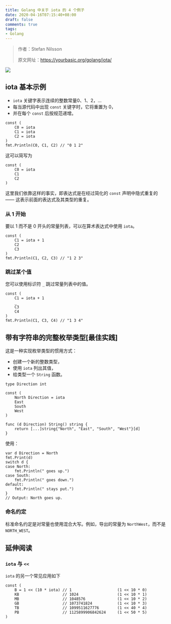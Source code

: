 ```yaml
---
title: Golang 中关于 iota 的 4 个例子
date: 2020-04-16T07:15:40+08:00
draft: false
comments: true
tags: 
- Golang
---
```


> 作者：Stefan Nilsson
> 
> 原文网址：https://yourbasic.org/golang/iota/

![](http://oss.yuguo.im/blog/202004/lane-numbers.jpg)

## iota 基本示例
- `iota` 关键字表示连续的整数常量0、1、2，...
- 每当源代码中出现 `const` 关键字时，它将重置为 0，
- 并在每个 `const` 后按规范递增。

```golang
const (
    C0 = iota
    C1 = iota
    C2 = iota
)
fmt.Println(C0, C1, C2) // "0 1 2"
```

这可以简写为

```golang
const (
	C0 = iota
	C1
	C2
)
```

这里我们依靠这样的事实，即表达式是在经过简化的 `const` 声明中隐式重复的 —— 这表示前面的表达式及其类型的重复。

### 从 1 开始
要以 1 而不是 0 开头的常量列表，可以在算术表达式中使用 `iota`。

```golang
const (
    C1 = iota + 1
    C2
    C3
)
fmt.Println(C1, C2, C3) // "1 2 3"
```

### 跳过某个值
您可以使用标识符 `_` 跳过常量列表中的值。

```golang
const (
    C1 = iota + 1
    _
    C3
    C4
)
fmt.Println(C1, C3, C4) // "1 3 4"
```

## 带有字符串的完整枚举类型[最佳实践]
这是一种实现枚举类型的惯用方式：
- 创建一个新的整数类型， 
- 使用 `iota` 列出其值， 
- 给类型一个 `String` 函数。

```golang
type Direction int

const (
    North Direction = iota
    East
    South
    West
)

func (d Direction) String() string {
    return [...]string{"North", "East", "South", "West"}[d]
}
```

使用：

```golang
var d Direction = North
fmt.Print(d)
switch d {
case North:
    fmt.Println(" goes up.")
case South:
    fmt.Println(" goes down.")
default:
    fmt.Println(" stays put.")
}
// Output: North goes up.
```

### 命名约定
标准命名约定是对常量也使用混合大写。例如，导出的常量为 `NorthWest`，而不是 `NORTH_WEST`。

## 延伸阅读
### `iota` 与 `<<`
`iota` 的另一个常见应用如下

```golang
const (
	B = 1 << (10 * iota) // 1                    (1 << 10 * 0)
	KB                   // 1024                 (1 << 10 * 1)
	MB                   // 1048576              (1 << 10 * 2)
	GB                   // 1073741824           (1 << 10 * 3)
	TB                   // 1099511627776        (1 << 40 * 4)
	PB                   // 1125899906842624     (1 << 50 * 5)
)
```